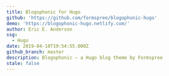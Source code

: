 ```yaml
---
title: Blogophonic for Hugo
github: 'https://github.com/formspree/blogophonic-hugo'
demo: 'https://blogophonic-hugo.netlify.com/'
author: Eric E. Anderson
ssg:
  - Hugo
date: 2019-04-10T19:54:55.000Z
github_branch: master
description: Blogophonic – a Hugo blog theme by Formspree
stale: false
---
```

